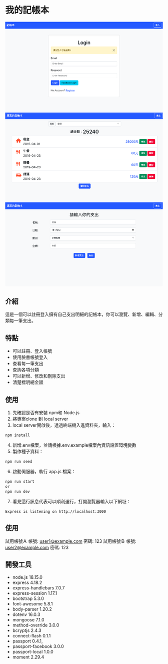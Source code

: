# 我的記帳本
![1](https://raw.githubusercontent.com/Sawd1208/expense-tracker/main/public/image/1.png)
![2](https://raw.githubusercontent.com/Sawd1208/expense-tracker/main/public/image/2.png)
![3](https://raw.githubusercontent.com/Sawd1208/expense-tracker/main/public/image/3.png)



## 介紹
這是一個可以註冊登入擁有自己支出明細的記帳本，你可以瀏覽、新增、編輯、分類每一筆支出。

## 特點
- 可以註冊、登入帳號
- 使用臉書帳號登入
- 查看每一筆支出
- 查詢各項分類
- 可以新增、修改和刪除支出
- 清楚標明總金額

## 使用
1. 先確認是否有安裝 npm和 Node.js
2. 將專案clone 到 local server
3. local server開啟後，透過終端機入進資料夾，輸入：
```
npm install
```
4. 新增.env檔案，並請根據.env.example檔案內資訊設置環境變數
5. 製作種子資料：
```
npm run seed
```
6. 啟動伺服器，執行 app.js 檔案：
```
npm run start
or
npm run dev
```
7. 看見這行訊息代表可以順利運行，打開瀏覽器輸入以下網址：
```
Express is listening on http://localhost:3000
```
## 使用
試用帳號Ａ
帳號: user1@example.com
密碼: 123
試用帳號Ｂ
帳號: user2@example.com
密碼: 123

## 開發工具
- node.js 18.15.0
- express 4.18.2
- express-handlebars 7.0.7
- express-session 1.17.1
- bootstrap 5.3.0
- font-awesome 5.8.1
- body-parser 1.20.2
- dotenv 16.0.3
- mongoose 7.1.0
- method-override 3.0.0
- bcryptjs 2.4.3
- connect-flash 0.1.1
- passport 0.4.1,
- passport-facebook 3.0.0
- passport-local 1.0.0
- moment 2.29.4